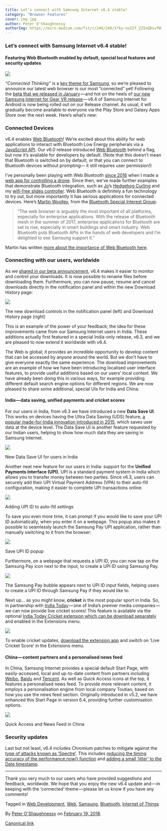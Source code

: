 ```yaml
---
title: Let’s connect with Samsung Internet v6.4 stable!
category: "Browser Features"
cover: img.jpg
author: Peter O'Shaughnessy
authorImg: https://miro.medium.com/fit/c/240/240/1*ky-noIIf_ZZIoGDsvfW3AA.jpeg
---
```


### Let’s connect with Samsung Internet v6.4 stable!

#### Featuring Web Bluetooth enabled by default, special local features and security updates

![](https://cdn-images-1.medium.com/max/800/1*tmPHc_zQqF7Fqwxy4NW3vw.png)

_“Connected Thinking”_ is a [key theme for Samsung](https://www.samsungdevelopers.com/2017/09/25/plug-into-connected-thinking-at-sdc2017/), so we’re pleased to announce our latest web browser is our most “connected” yet! Following the [beta that we released in January](https://medium.com/samsung-internet-dev/try-our-download-improvements-with-samsung-internet-beta-v6-4-7aa6730b066a) — and hot on the heels of [our new Samsung Internet for Gear VR release](https://medium.com/samsung-internet-dev/dnla-comes-to-the-latest-version-of-samsung-internet-for-gear-vr-4a95f9b1605d) — v6.4 of Samsung Internet for Android is now being rolled out on our Release channel. As usual, it will gradually become available to everyone via the Play Store and Galaxy Apps Store over the next week. Here’s what’s new:

### Connected Devices

v6.4 enables [Web Bluetooth](https://samsunginter.net/docs/web-bluetooth)! We’re excited about this ability for web applications to interact with Bluetooth Low Energy peripherals via a [JavaScript API](https://developer.mozilla.org/en-US/docs/Web/API/Web_Bluetooth_API). Our v6.0 release introduced [Web Bluetooth](https://samsunginter.net/docs/web-bluetooth) behind a flag, but now it’s available for developers by default. (Note that this doesn’t mean that Bluetooth is switched on by default, or that you can connect to Bluetooth devices without prompting— it still requires user permission!)

I’ve personally been playing with Web Bluetooth [since 2016](https://peteroshaughnessy.com/posts/web-bluetooth-controlling-the-real-world/) when I made a [web app for controlling a drone](https://github.com/poshaughnessy/web-bluetooth-parrot-drone). Since then, we’ve made further examples that demonstrate Bluetooth integration, such as [Jo](https://medium.com/u/4cf7e97e494e)’s [Hedgehog Curling](https://medium.com/samsung-internet-dev/hedgehog-curling-with-webbluetooth-and-webvr-a9ac7fb2f752) and my [wifi-free slides controller](https://twitter.com/poshaughnessy/status/820009510173573121). Web Bluetooth is definitely a fun technology to try out, but more importantly it has serious applications for connected devices. Here’s [Martin Woolley](https://twitter.com/bluetooth_mdw), from the [Bluetooth Special Interest Group](https://twitter.com/BluetoothSIG):

> “The web browser is arguably the most important of all platforms, especially for enterprise applications. With the release of Bluetooth mesh in the summer of 2017, enterprise applications for Bluetooth are set to rise, especially in smart buildings and smart industry. Web Bluetooth puts Bluetooth APIs in the hands of web developers and I’m delighted to see Samsung support it.”

Martin has written [more about the importance of Web Bluetooth here](https://blog.bluetooth.com/the-web-bluetooth-series).

### Connecting with our users, worldwide

As we [shared in our beta announcement](https://medium.com/samsung-internet-dev/try-our-download-improvements-with-samsung-internet-beta-v6-4-7aa6730b066a), v6.4 makes it easier to monitor and control your downloads. It is now possible to rename files before downloading them. Furthermore, you can now pause, resume and cancel downloads directly in the notification panel and within the new Download History page:

![](https://cdn-images-1.medium.com/max/800/1*ietYWCSvI5VF9oxU-tTGBw.png)

The new download controls in the notification panel (left) and Download History page (right)

This is an example of the power of your feedback; the idea for these improvements came from our Samsung Internet users in India. These additions actually first featured in a special India-only release, v6.3, and we are pleased to now extend it worldwide with v6.4.

The Web is global; it provides an incredible opportunity to develop content that can be accessed by anyone around the world. But we don’t have to give everyone exactly the same experience. The download improvements are an example of how we have been introducing localised user interface features, to provide useful additions based on our users’ local context. We have already been doing this in various ways, for example providing different default search engine options for different regions. We are now pleased to share some additional, special UIs for India and China:

#### India — data saving, unified payments and cricket scores

For our users in India, from v6.3 we have introduced a new **Data Save UI**.  This works on devices having the Ultra Data Saving (UDS) feature, [a popular made-for-India innovation introduced in 2015](https://news.samsung.com/in/heres-why-a-third-of-smartphone-users-in-india-use-a-samsung-galaxy-j), which saves user data at the device level. The Data Save UI is another feature requested by our Indian users, helping to show how much data they are saving in Samsung Internet.

![](https://cdn-images-1.medium.com/max/1000/1*p2c6j9bmgHtUDm2nu32epA.png)

New Data Save UI for users in India

Another neat new feature for our users in India: support for the **Unified Payments Interface (UPI)**. UPI is a standard payment system in India which allows you to transfer money between two parties. Since v6.3, users can securely add their UPI Virtual Payment Address (VPA) to their auto-fill configuration, making it easier to complete UPI transactions online.

![](https://cdn-images-1.medium.com/max/800/1*0kOEgY8lbelV8tZ7XSyS1Q.png)

Adding UPI ID to auto-fill settings

To save you even more time, it can prompt if you would like to save your UPI ID automatically, when you enter it on a webpage. This popup also makes it possible to seamlessly launch the Samsung Pay UPI application, rather than manually switching to it from the browser:

![](https://cdn-images-1.medium.com/max/800/1*GZN3Me8OTAIWhnAXGXFpbA.png)

Save UPI ID popup

Furthermore, on a webpage that requests a UPI ID, you can now tap on the Samsung Pay icon next to the input, to create a UPI ID using Samsung Pay.

![](https://cdn-images-1.medium.com/max/800/1*zb8c8NOCE2pSeW6AiX1fwA.png)

The Samsung Pay bubble appears next to UPI ID input fields, helping users to create a UPI ID through Samsung Pay if they would like to.

Next up… as you might know, **cricket** is the most popular sport in India. So, in partnership with [India Today](https://www.indiatoday.in/) — one of India’s premier media companies — we can now provide live cricket scores! This feature is available via the optional [India Today Cricket extension which can be download separately](https://play.google.com/store/apps/details?id=com.cricketscore.IndiaTodayCricket) and enabled in the Extensions menu.

![](https://cdn-images-1.medium.com/max/1000/1*3NF-GmxBqM6_dgtZ-jfXnQ.png)

To enable cricket updates, [download the extension app](https://play.google.com/store/apps/details?id=com.cricketscore.IndiaTodayCricket) and switch on ‘Live Cricket Score’ in the Extensions menu.

#### China — content partners and a personalised news feed

In China, Samsung Internet provides a special default Start Page, with easily-accessed, local and up-to-date content from partners including [Weibo](http://ir.weibo.com/phoenix.zhtml?c=253076&p=irol-irhome), [Baidu](http://ir.baidu.com/phoenix.zhtml?c=188488&p=irol-homeprofile) and [Tencent](https://www.tencent.com/en-us/index.html). As well as Quick Access icons at the top, it features a personalised news feed. To provide more relevant content, it employs a personalisation engine from local company Toutiao, based on how you use the news feed section. Originally introduced in v5.2, we have enhanced this Start Page in version 6.4, providing further customisation options.

![](https://cdn-images-1.medium.com/max/800/1*idu3zUng8uUO91ibdCl8Yg.png)

Quick Access and News Feed in China

### Security updates

Last but not least, v6.4 includes Chromium patches to mitigate against the [type of attacks known as ‘Spectre’](https://spectreattack.com/). This includes [reducing the timing accuracy of the performance.now() function](https://chromium-review.googlesource.com/c/chromium/src/+/849993) and [adding a small ‘jitter’ to the Date timestamp](https://chromium-review.googlesource.com/c/chromium/src/+/850113).

* * *

Thank you very much to our users who have provided suggestions and feedback, worldwide. We hope that you enjoy the new v6.4 update and — in keeping with the ‘connected’ theme — please let us know if you have any comments!

Tagged in [Web Development](https://medium.com/tag/web-development), [Web](https://medium.com/tag/web), [Samsung](https://medium.com/tag/samsung), [Bluetooth](https://medium.com/tag/bluetooth), [Internet of Things](https://medium.com/tag/internet-of-things)

By [Peter O'Shaughnessy](https://medium.com/@poshaughnessy) on [February 19, 2018](https://medium.com/p/1f197d43a812).

[Canonical link](https://medium.com/@poshaughnessy/lets-connect-with-samsung-internet-v6-4-stable-1f197d43a812)
